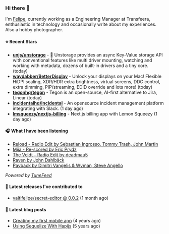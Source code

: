 ### Hi there 👋

I'm [Felipe](https://felipevm.com), currently working as a Engineering Manager at Transfeera, enthusiastic in technology and occasionally write about my experiences. Also a hobby photographer.

#### ⭐ Recent Stars
- **[unjs/unstorage](https://github.com/unjs/unstorage)** -  💾 Unstorage provides an async Key-Value storage API with conventional features like multi driver mounting, watching and working with metadata, dozens of built-in drivers and a tiny core. (today)
- **[waydabber/BetterDisplay](https://github.com/waydabber/BetterDisplay)** - Unlock your displays on your Mac! Flexible HiDPI scaling, XDR/HDR extra brightness, virtual screens, DDC control, extra dimming, PIP/streaming, EDID override and lots more! (today)
- **[tegonhq/tegon](https://github.com/tegonhq/tegon)** - Tegon is an open-source, AI-first alternative to Jira, Linear (today)
- **[incidentalhq/incidental](https://github.com/incidentalhq/incidental)** - An opensource incident management platform integrating with Slack. (1 day ago)
- **[lmsqueezy/nextjs-billing](https://github.com/lmsqueezy/nextjs-billing)** - Next.js billing app with Lemon Squeezy (1 day ago)

#### 🎧 What I have been listening
- [Reload - Radio Edit by Sebastian Ingrosso, Tommy Trash, John Martin](https://open.spotify.com/track/5jyUBKpmaH670zrXrE0wmO)
- [Mija - Re-scored by Eric Prydz](https://open.spotify.com/track/71xUGtZ2UaFxxh6Zj7ETqN)
- [The Veldt - Radio Edit by deadmau5](https://open.spotify.com/track/1vQ92830bxiBcIhpUj4qrn)
- [Raven by John Dahlbäck](https://open.spotify.com/track/5Fas8gi45KzNptbwV9uCiK)
- [Payback by Dimitri Vangelis &amp; Wyman, Steve Angello](https://open.spotify.com/track/34XFgPp7wnmLSE4w8UNC7I)

_Powered by [TuneFeed](https://tunefeed.app?ref=valtlfelipe-gh-profile)_ 

#### 🚀 Latest releases I've contributed to


- [valtlfelipe/secret-editor @ 0.0.2](https://github.com/valtlfelipe/secret-editor/releases/tag/0.0.2) (1 month ago)

#### 📄 Latest blog posts
- [Creating my first mobile app](https://felipevm.com/posts/creating-my-first-mobile-app/) (4 years ago)
- [Using Sequelize With Hapijs](https://felipevm.com/posts/using-sequelize-with-hapijs/) (5 years ago)

